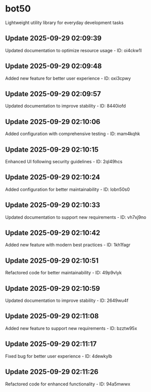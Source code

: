 # bot50
Lightweight utility library for everyday development tasks

## Update 2025-09-29 02:09:39
Updated documentation to optimize resource usage - ID: oi4ckw1l


## Update 2025-09-29 02:09:48
Added new feature for better user experience - ID: oxi3cpwy


## Update 2025-09-29 02:09:57
Updated documentation to improve stability - ID: 8440iofd


## Update 2025-09-29 02:10:06
Added configuration with comprehensive testing - ID: mam4kqhk


## Update 2025-09-29 02:10:15
Enhanced UI following security guidelines - ID: 2ql49hcs


## Update 2025-09-29 02:10:24
Added configuration for better maintainability - ID: lobn50s0


## Update 2025-09-29 02:10:33
Updated documentation to support new requirements - ID: vh7xj9no


## Update 2025-09-29 02:10:42
Added new feature with modern best practices - ID: 1kh1fagr


## Update 2025-09-29 02:10:51
Refactored code for better maintainability - ID: 49p9vlyk


## Update 2025-09-29 02:10:59
Updated documentation to improve stability - ID: 2649wu4f


## Update 2025-09-29 02:11:08
Added new feature to support new requirements - ID: bzztw95x


## Update 2025-09-29 02:11:17
Fixed bug for better user experience - ID: 4dewkylb


## Update 2025-09-29 02:11:26
Refactored code for enhanced functionality - ID: 94a5mwwx

